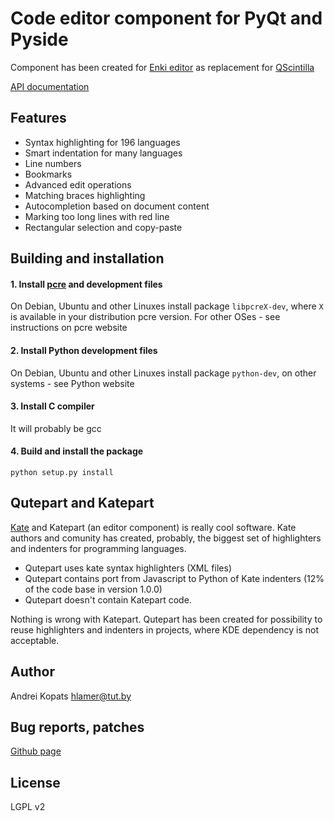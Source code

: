 # Code editor component for PyQt and Pyside

Component has been created for [Enki editor](http://enki-editor.org) as replacement for [QScintilla](http://www.riverbankcomputing.com/software/qscintilla/intro)

[API documentation](https://qutepart.readthedocs.org/en/latest/)

## Features
* Syntax highlighting for 196 languages
* Smart indentation for many languages
* Line numbers
* Bookmarks
* Advanced edit operations
* Matching braces highlighting
* Autocompletion based on document content
* Marking too long lines with red line
* Rectangular selection and copy-paste

## Building and installation
#### 1. Install [pcre](http://www.pcre.org/) and development files
On Debian, Ubuntu and other Linuxes install package ``libpcreX-dev``, where ``X`` is available in your distribution pcre version.
For other OSes - see instructions on pcre website

#### 2. Install Python development files
On Debian, Ubuntu and other Linuxes install package ``python-dev``, on other systems - see Python website

#### 3. Install C compiler
It will probably be gcc

#### 4. Build and install the package
``python setup.py install``

## Qutepart and Katepart
[Kate](http://kate-editor.org/) and Katepart (an editor component) is really cool software. Kate authors and comunity has created, probably, the biggest set of highlighters and indenters for programming languages.

* Qutepart uses kate syntax highlighters (XML files)
* Qutepart contains port from Javascript to Python of Kate indenters (12% of the code base in version 1.0.0)
* Qutepart doesn't contain Katepart code.

Nothing is wrong with Katepart. Qutepart has been created for possibility to reuse highlighters and indenters in projects, where KDE dependency is not acceptable.

## Author
Andrei Kopats
[hlamer@tut.by](mailto:hlamer@tut.by)

## Bug reports, patches
[Github page](https://github.com/hlamer/qutepart)

## License
LGPL v2
